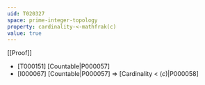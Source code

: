 ```yaml
---
uid: T020327
space: prime-integer-topology
property: cardinality-<-mathfrak(c)
value: true
---
```

[[Proof]]

* [T000151] [Countable|P000057]
* [I000067] [Countable|P000057] => [Cardinality < $\mathfrak(c)$|P000058]

